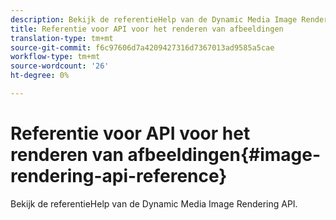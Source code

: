 ```yaml
---
description: Bekijk de referentieHelp van de Dynamic Media Image Rendering API.
title: Referentie voor API voor het renderen van afbeeldingen
translation-type: tm+mt
source-git-commit: f6c97606d7a4209427316d7367013ad9585a5cae
workflow-type: tm+mt
source-wordcount: '26'
ht-degree: 0%

---
```



# Referentie voor API voor het renderen van afbeeldingen{#image-rendering-api-reference}

Bekijk de referentieHelp van de Dynamic Media Image Rendering API.

